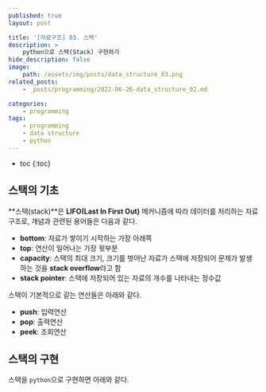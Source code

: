 ```yaml
---
published: true
layout: post

title: '[자료구조] 03. 스택'
description: >
    python으로 스택(Stack) 구현하기
hide_description: false
image:
    path: /assets/img/posts/data_structure_03.png
related_posts:
    - _posts/programming/2022-06-26-data_structure_02.md

categories:
    - programming
tags:
    - programming
    - data structure
    - python
---
```

* toc
{:toc}

## 스택의 기초

**스택(stack)**은 **LIFO(Last In First Out)** 메커니즘에 따라 데이터를 처리하는 자료 구조로, 개념과 관련된 용어들은 다음과 같다.  

- **bottom**: 자료가 쌓이기 시작하는 가장 아래쪽
- **top**: 연산이 일어나는 가장 윗부분
- **capacity**: 스택의 최대 크기, 크기를 벗어난 자료가 스택에 저장되어 문제가 발생하는 것을 **stack overflow**라고 함
- **stack pointer**: 스택에 저장되어 있는 자료의 개수를 나타내는 정수값

스택이 기본적으로 같는 연산들은 아래와 같다.  

- **push**: 입력연산
- **pop**: 출력연산
- **peek**: 조회연산

## 스택의 구현

스택을 `python`으로 구현하면 아래와 같다.  